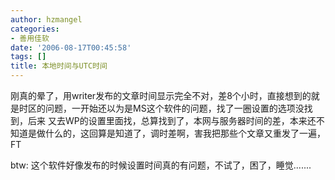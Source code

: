 ```yaml
---
author: hzmangel
categories:
- 善用佳软
date: '2006-08-17T00:45:58'
tags: []
title: 本地时间与UTC时间
---
```

刚真的晕了，用writer发布的文章时间显示完全不对，差8个小时，直接想到的就是时区的问题，一开始还以为是MS这个软件的问题，找了一圈设置的选项没找到，后来
又去WP的设置里面找，总算找到了，本网与服务器时间的差，本来还不知道是做什么的，这回算是知道了，调时差啊，害我把那些个文章又重发了一遍，FT

btw: 这个软件好像发布的时候设置时间真的有问题，不试了，困了，睡觉.......